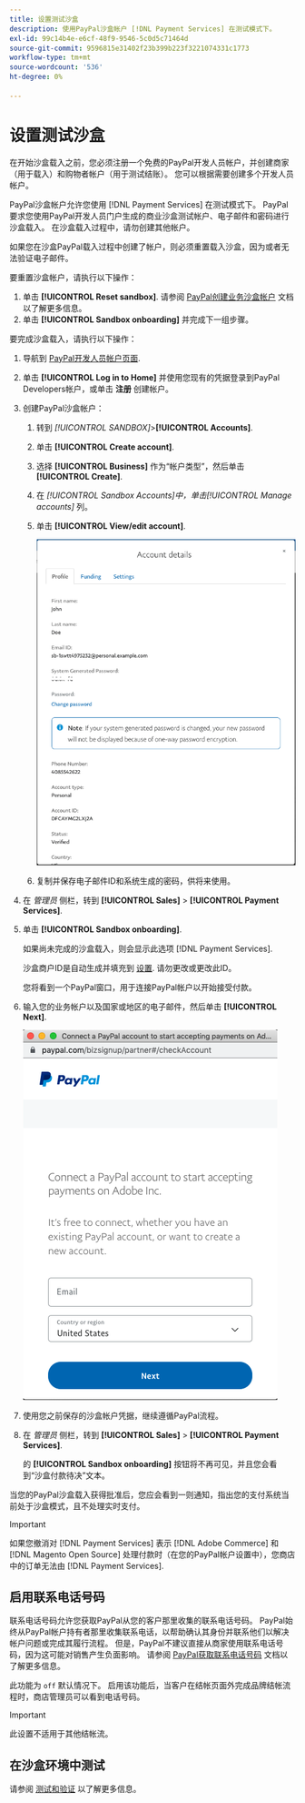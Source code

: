 ```yaml
---
title: 设置测试沙盒
description: 使用PayPal沙盒帐户 [!DNL Payment Services] 在测试模式下。
exl-id: 99c14b4e-e6cf-48f9-9546-5c0d5c71464d
source-git-commit: 9596815e31402f23b399b223f3221074331c1773
workflow-type: tm+mt
source-wordcount: '536'
ht-degree: 0%

---
```


# 设置测试沙盒

在开始沙盒载入之前，您必须注册一个免费的PayPal开发人员帐户，并创建商家（用于载入）和购物者帐户（用于测试结账）。 您可以根据需要创建多个开发人员帐户。

PayPal沙盒帐户允许您使用 [!DNL Payment Services] 在测试模式下。 PayPal要求您使用PayPal开发人员门户生成的商业沙盒测试帐户、电子邮件和密码进行沙盒载入。 在沙盒载入过程中，请勿创建其他帐户。

如果您在沙盒PayPal载入过程中创建了帐户，则必须重置载入沙盒，因为或者无法验证电子邮件。

要重置沙盒帐户，请执行以下操作：

1. 单击 **[!UICONTROL Reset sandbox]**. 请参阅 [PayPal创建业务沙盒帐户](https://developer.paypal.com/docs/api-basics/sandbox/accounts/#create-a-business-sandbox-account) 文档以了解更多信息。
1. 单击 **[!UICONTROL Sandbox onboarding]** 并完成下一组步骤。

要完成沙盒载入，请执行以下操作：

1. 导航到 [PayPal开发人员帐户页面](https://developer.paypal.com/developer/accounts/).
1. 单击 **[!UICONTROL Log in to Home]** 并使用您现有的凭据登录到PayPal Developers帐户，或单击 **注册** 创建帐户。
1. 创建PayPal沙盒帐户：
   1. 转到 _[!UICONTROL SANDBOX]_>**[!UICONTROL Accounts]**.
   1. 单击 **[!UICONTROL Create account]**.
   1. 选择 **[!UICONTROL Business]** 作为“帐户类型”，然后单击 **[!UICONTROL Create]**.
   1. 在 _[!UICONTROL Sandbox Accounts]_中，单击_[!UICONTROL Manage accounts]_ 列。
   1. 单击 **[!UICONTROL View/edit account]**.

      ![PayPal — 查看/编辑沙盒帐户](assets/onboarding-viewedit-sandbox.png)

   1. 复制并保存电子邮件ID和系统生成的密码，供将来使用。

1. 在 _管理员_ 侧栏，转到 **[!UICONTROL Sales]** > **[!UICONTROL Payment Services]**.
1. 单击 **[!UICONTROL Sandbox onboarding]**.

   如果尚未完成的沙盒载入，则会显示此选项 [!DNL Payment Services].

   沙盒商户ID是自动生成并填充到 [设置](settings.md). 请勿更改或更改此ID。

   您将看到一个PayPal窗口，用于连接PayPal帐户以开始接受付款。

1. 输入您的业务帐户以及国家或地区的电子邮件，然后单击 **[!UICONTROL Next]**.

   ![PayPal — 用于支付的Connect PayPal帐户](assets/paypal-connectacct.png)

1. 使用您之前保存的沙盒帐户凭据，继续遵循PayPal流程。
1. 在 _管理员_ 侧栏，转到 **[!UICONTROL Sales]** > **[!UICONTROL Payment Services]**.

   的 **[!UICONTROL Sandbox onboarding]** 按钮将不再可见，并且您会看到“沙盒付款待决”文本。

当您的PayPal沙盒载入获得批准后，您应会看到一则通知，指出您的支付系统当前处于沙盒模式，且不处理实时支付。

>[!IMPORTANT]
>
>如果您撤消对 [!DNL Payment Services] 表示 [!DNL Adobe Commerce] 和 [!DNL Magento Open Source] 处理付款时（在您的PayPal帐户设置中），您商店中的订单无法由 [!DNL Payment Services].

## 启用联系电话号码

联系电话号码允许您获取PayPal从您的客户那里收集的联系电话号码。 PayPal始终从PayPal帐户持有者那里收集联系电话，以帮助确认其身份并联系他们以解决帐户问题或完成其履行流程。 但是，PayPal不建议直接从商家使用联系电话号码，因为这可能对销售产生负面影响。 请参阅 [PayPal获取联系电话号码](https://developer.paypal.com/docs/admin/checkout-settings/#get-contact-telephone-numbers) 文档以了解更多信息。

此功能为 `off` 默认情况下。 启用该功能后，当客户在结帐页面外完成品牌结帐流程时，商店管理员可以看到电话号码。

>[!IMPORTANT]
>
>此设置不适用于其他结帐流。

## 在沙盒环境中测试

请参阅 [测试和验证](test-validate.md) 以了解更多信息。
